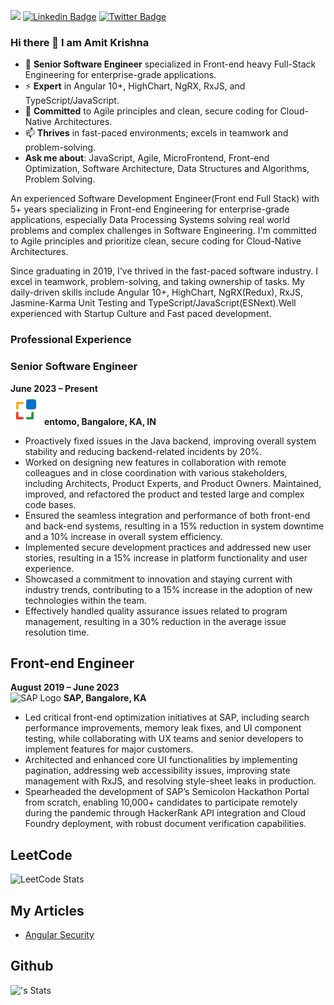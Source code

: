 ![](https://komarev.com/ghpvc/?username=amitkrishna&label=PROFILE+VIEWS&color=blue)
[![Linkedin Badge](https://img.shields.io/badge/-amitkrishnasde-0072b1?style=flat&logo=Linkedin&logoColor=white&link=https://www.linkedin.com/in/amitkrishnasde/)](https://www.linkedin.com/in/amitkrishnasde/) 
 [![Twitter Badge](https://img.shields.io/badge/-amit_krishna_-00acee?style=flat&logo=twitter&logoColor=white&link=https://twitter.com/amit_krishna_/)](https://www.twitter.com/amit_krishna_/)

### Hi there 👋 I am Amit Krishna
   - 🌱 **Senior Software Engineer** specialized in Front-end heavy Full-Stack Engineering for enterprise-grade applications.
   - ⚡ **Expert** in Angular 10+, HighChart, NgRX, RxJS, and TypeScript/JavaScript.
   - 👯 **Committed** to Agile principles and clean, secure coding for Cloud-Native Architectures.
   - 📫 **Thrives** in fast-paced environments; excels in teamwork and problem-solving.
   - **Ask me about**: JavaScript, Agile, MicroFrontend, Front-end Optimization, Software Architecture, Data Structures and Algorithms, Problem Solving.

An experienced Software Development Engineer(Front end Full Stack) with 5+ years specializing in Front-end Engineering for enterprise-grade applications, especially Data Processing Systems solving real world problems and complex challenges in Software Engineering. I'm committed to Agile principles and prioritize clean, secure coding for Cloud-Native Architectures.

Since graduating in 2019, I've thrived in the fast-paced software industry. I excel in teamwork, problem-solving, and taking ownership of tasks. My daily-driven skills include Angular 10+, HighChart, NgRX(Redux), RxJS, Jasmine-Karma Unit Testing and TypeScript/JavaScript(ESNext).Well experienced with Startup Culture and Fast paced development.
### Professional Experience

### Senior Software Engineer
**June 2023 – Present**  
<img src="entomo_logo.jpg" alt="Entomo Logo" width="50" height="50">
**entomo, Bangalore, KA, IN**

- Proactively fixed issues in the Java backend, improving overall system stability and reducing backend-related incidents by 20%.
- Worked on designing new features in collaboration with remote colleagues and in close coordination with various stakeholders, including Architects, Product Experts, and Product Owners. Maintained, improved, and refactored the product and tested large and complex code bases.
- Ensured the seamless integration and performance of both front-end and back-end systems, resulting in a 15% reduction in system downtime and a 10% increase in overall system efficiency.
- Implemented secure development practices and addressed new user stories, resulting in a 15% increase in platform functionality and user experience.
- Showcased a commitment to innovation and staying current with industry trends, contributing to a 15% increase in the adoption of new technologies within the team.
- Effectively handled quality assurance issues related to program management, resulting in a 30% reduction in the average issue resolution time.

## Front-end Engineer
**August 2019 – June 2023**  
<img src="https://upload.wikimedia.org/wikipedia/commons/5/59/SAP_2011_logo.svg" alt="SAP Logo" width="70" height="50">
**SAP, Bangalore, KA**

- Led critical front-end optimization initiatives at SAP, including search performance improvements, memory leak fixes, and UI component testing, while collaborating with UX teams and senior developers to implement features for major customers.
- Architected and enhanced core UI functionalities by implementing pagination, addressing web accessibility issues, improving state management with RxJS, and resolving style-sheet leaks in production.
- Spearheaded the development of SAP’s Semicolon Hackathon Portal from scratch, enabling 10,000+ candidates to participate remotely during the pandemic through HackerRank API integration and Cloud Foundry deployment, with robust document verification capabilities.

## LeetCode

   ![LeetCode Stats](https://leetcard.jacoblin.cool/amit_krishna_)

## My Articles
- [Angular Security](https://amitkrishnatech.substack.com/p/ngsecbrokenaccesscontrol?r=2052gt&utm_campaign=post&utm_medium=web&triedRedirect=true)

## Github
![<amitkrishna>'s Stats](https://github-readme-stats.vercel.app/api?username=amitkrishna&theme=vue-dark&show_icons=true&hide_border=true&count_private=true)

<!--  ## Github

   ![GithubStats](https://github-readme-stats.vercel.app/api?username=amitkrishna&show_icons=true&title_color=blue&icon_color=bluef&text_color=red&bg_color=green)

 #![Programming_Language_Stat](https://github-readme-stats.vercel.app/api/top-langs/?username=amitkrishna&layout=compact&theme=dark) -->



<!--
**amitkrishna/amitkrishna** is a ✨ _special_ ✨ repository because its `README.md` (this file) appears on your GitHub profile.

Here are some ideas to get you started:

- 🔭 I’m currently working on ...
- 🌱 I’m currently learning ...
- 👯 I’m looking to collaborate on ...
- 🤔 I’m looking for help with ...
- 💬 Ask me about ...
- 📫 How to reach me: ...
- 😄 Pronouns: ...
- ⚡ Fun fact: ...
   Software Developer Intern @SAP 💻                                  
  🎓 Grad. Student Software Engineering  |   Problem Solver  | Dev-ops   | K8s | Helm
  
  
  
   Grad. Student Software Engineering  |   Problem Solver  | Dev-ops   | K8s | Helm | Jenkins | Kyma | Gardner | Grafana 


-->
